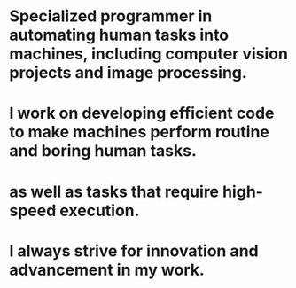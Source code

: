 # Specialized programmer in automating human tasks into machines, including computer vision projects and image processing.
# I work on developing efficient code to make machines perform routine and boring human tasks.
# as well as tasks that require high-speed execution.
# I always strive for innovation and advancement in my work.

